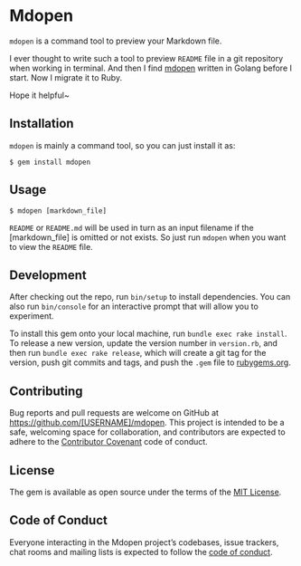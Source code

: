 # Mdopen

`mdopen` is a command tool to preview your Markdown file.

I ever thought to write such a tool to preview `README` file in a git repository when working in terminal. And then I find [mdopen](https://github.com/romanyx/mdopen) written in Golang before I start. Now I migrate it to Ruby.

Hope it helpful~

## Installation

`mdopen` is mainly a command tool, so you can just install it as:

    $ gem install mdopen

## Usage

    $ mdopen [markdown_file]

`README` or `README.md` will be used in turn as an input filename if the [markdown_file] is omitted or not exists. So just run `mdopen` when you want to view the `README` file.

## Development

After checking out the repo, run `bin/setup` to install dependencies. You can also run `bin/console` for an interactive prompt that will allow you to experiment.

To install this gem onto your local machine, run `bundle exec rake install`. To release a new version, update the version number in `version.rb`, and then run `bundle exec rake release`, which will create a git tag for the version, push git commits and tags, and push the `.gem` file to [rubygems.org](https://rubygems.org).

## Contributing

Bug reports and pull requests are welcome on GitHub at https://github.com/[USERNAME]/mdopen. This project is intended to be a safe, welcoming space for collaboration, and contributors are expected to adhere to the [Contributor Covenant](http://contributor-covenant.org) code of conduct.

## License

The gem is available as open source under the terms of the [MIT License](https://opensource.org/licenses/MIT).

## Code of Conduct

Everyone interacting in the Mdopen project’s codebases, issue trackers, chat rooms and mailing lists is expected to follow the [code of conduct](https://github.com/[USERNAME]/mdopen/blob/master/CODE_OF_CONDUCT.md).
